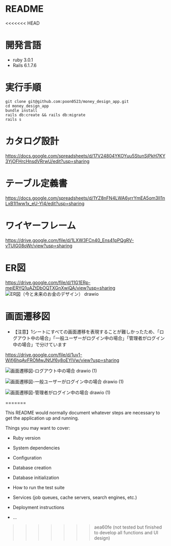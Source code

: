 # README
<<<<<<< HEAD
# 開発言語
- ruby 3.0.1
- Rails 6.1.7.6
# 実行手順
```
git clone git@github.com:poon0523/money_design_app.git
cd money_design_app
bundle install
rails db:create && rails db:migrate
rails s
```
# カタログ設計
https://docs.google.com/spreadsheets/d/17V24804YKOYuu5StunSjPkH7KY3YjOFHrcHnsdVRrwU/edit?usp=sharing
# テーブル定義書
https://docs.google.com/spreadsheets/d/1YZ8nFN4LWA6yrrYmEA5om3II1nLxB1l1ww1x_eU-Yl4/edit?usp=sharing
# ワイヤーフレーム
https://drive.google.com/file/d/1LXW3FCn40_Ens41pPQgRV-vTUIG08oWr/view?usp=sharing
# ER図
https://drive.google.com/file/d/11G1ERp-meiERYQ1uAZtDbOQTXGnXwiQA/view?usp=sharing
![ER図（今と未来のお金のデザイン） drawio](https://github.com/poon0523/money_design_app/assets/92773447/cf8ba532-7697-446f-a9fe-9e1555d3f74c)

# 画面遷移図
- 【注意】1シートにすべての画面遷移を表現することが難しかったため、「ログアウト中の場合」「一般ユーザーがログイン中の場合」「管理者がログイン中の場合」で分けています

https://drive.google.com/file/d/1uv1-Wifj6hqAvFROMwJNfJf6y8oEYlVw/view?usp=sharing

![画面遷移図-ログアウト中の場合 drawio (1)](https://github.com/poon0523/money_design_app/assets/92773447/51ca5d9e-57b0-4bdf-9b32-4f591124cffe)

![画面遷移図-一般ユーザーがログイン中の場合 drawio (1)](https://github.com/poon0523/money_design_app/assets/92773447/94e5e1ac-ada5-4d38-91d1-deb6711585da)

![画面遷移図-管理者がログイン中の場合 drawio (1)](https://github.com/poon0523/money_design_app/assets/92773447/1809015d-9a09-41a8-a3af-a8fe9222e292)

=======

This README would normally document whatever steps are necessary to get the
application up and running.

Things you may want to cover:

* Ruby version

* System dependencies

* Configuration

* Database creation

* Database initialization

* How to run the test suite

* Services (job queues, cache servers, search engines, etc.)

* Deployment instructions

* ...
>>>>>>> aea60fe (not tested but finished to develop all functions and UI design)
